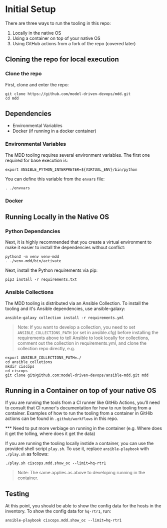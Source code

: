 # Initial Setup

There are three ways to run the tooling in this repo:
1) Locally in the native OS
2) Using a container on top of your native OS
3) Using GitHub actions from a fork of the repo (covered later)

## Cloning the repo for local execution
### Clone the repo

First, clone and enter the repo:
```
git clone https://github.com/model-driven-devops/mdd.git
cd mdd
```

## Dependencies

* Environmental Variables
* Docker (if running in a docker container)

### Environmental Variables
The MDD tooling requires several environment variables.  The first one required for
base execution is:
```
export ANSIBLE_PYTHON_INTERPRETER=${VIRTUAL_ENV}/bin/python
```

You can define this variable from the `envars` file:

```
. ./envvars
```

### Docker

## Running Locally in the Native OS
### Python Dependancies
Next, it is highly recommended that you create a virtual environment to make it easier to
install the dependencies without conflict:

```
python3 -m venv venv-mdd
. ./venv-mdd/bin/activate
```

Next, install the Python requirements via pip:
```
pip3 install -r requirements.txt
```

### Ansible Collections
The MDD tooling is distributed via an Ansible Collection.  To install the tooling and it's
Ansible dependencies, use ansible-galaxy:

```
ansible-galaxy collection install -r requirements.yml
```
> Note: If you want to develop a collection, you need to set `ANSIBLE_COLLECTIONS_PATH` (or set in ansible.cfg)
before installing the requirements above to tell Ansible to look locally for collections, comment out the collection
in requirements.yml, and clone the collection repo directly, e.g.
```
export ANSIBLE_COLLECTIONS_PATH=./
cd ansible_colletions
mkdir ciscops
cd ciscops
git clone git@github.com:model-driven-devops/ansible-mdd.git mdd
```



## Running in a Container on top of your native OS
If you are running the tools from a CI runner like GitHib Actions, you'll need to consult that CI runner's
documentation for how to run tooling from a container.  Examples of how to run the tooling from a
container in GitHib actions can be found in `.github/workflows` in this repo.

*** Need to put more verbiage on running in the container (e.g. Where does it get the tolling, where does it get the data)

If you are running the tooling locally instide a container, you can use the provided shell script
`play.sh`.  To use it, replace `ansible-playbook` with `./play.sh` as follows:

```
./play.sh ciscops.mdd.show_oc --limit=hq-rtr1
```

> Note: The same applies as above to developing running in the container.

## Testing
At this point, you should be able to show the config data for the hosts in the inventory.
To show the config data for `hq-rtr1`, run:
```
ansible-playbook ciscops.mdd.show_oc --limit=hq-rtr1
```